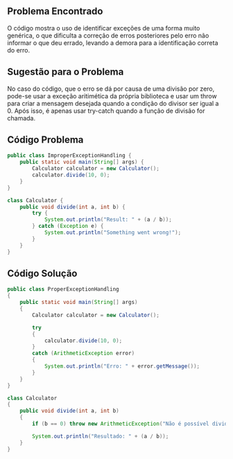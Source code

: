 ## Problema Encontrado
O código mostra o uso de identificar exceções de uma forma muito genérica, o que dificulta a correção de erros posteriores pelo erro não informar o que deu errado, levando a demora para a identificação correta do erro.
## Sugestão para o Problema
No caso do código, que o erro se dá por causa de uma divisão por zero, pode-se usar a exceção aritimética da própria biblioteca e usar um throw para criar a mensagem desejada quando a condição do divisor ser igual a 0. Após isso, é apenas usar try-catch quando a função de divisão for chamada.
## Código Problema
```java
public class ImproperExceptionHandling {
    public static void main(String[] args) {
        Calculator calculator = new Calculator();
        calculator.divide(10, 0);
    }
}

class Calculator {
    public void divide(int a, int b) {
        try {
            System.out.println("Result: " + (a / b));
        } catch (Exception e) {
            System.out.println("Something went wrong!");
        }
    }
}
```
## Código Solução
```java
public class ProperExceptionHandling 
{
    public static void main(String[] args)
    {
        Calculator calculator = new Calculator();

        try 
        {  
            calculator.divide(10, 0);
        } 
        catch (ArithmeticException error) 
        {
            System.out.println("Erro: " + error.getMessage());
        }
    }
}

class Calculator 
{
    public void divide(int a, int b) 
    {
        if (b == 0) throw new ArithmeticException("Não é possível dividir por zero.");

        System.out.println("Resultado: " + (a / b));
    }
}
```
